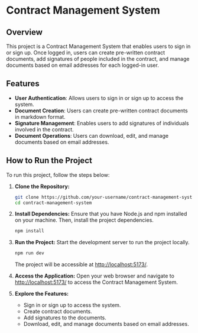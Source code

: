 # Contract Management System

## Overview

This project is a Contract Management System that enables users to sign in or sign up. Once logged in, users can create pre-written contract documents, add signatures of people included in the contract, and manage documents based on email addresses for each logged-in user.

## Features

- **User Authentication**: Allows users to sign in or sign up to access the system.
- **Document Creation**: Users can create pre-written contract documents in markdown format.
- **Signature Management**: Enables users to add signatures of individuals involved in the contract.
- **Document Operations**: Users can download, edit, and manage documents based on email addresses.

## How to Run the Project

To run this project, follow the steps below:

1. **Clone the Repository:**
   ```bash
   git clone https://github.com/your-username/contract-management-system.git
   cd contract-management-system
   ```

2. **Install Dependencies:**
   Ensure that you have Node.js and npm installed on your machine. Then, install the project dependencies.
   ```bash
   npm install
   ```

3. **Run the Project:**
   Start the development server to run the project locally.
   ```bash
   npm run dev
   ```

   The project will be accessible at [http://localhost:5173/](http://localhost:5173/).

4. **Access the Application:**
   Open your web browser and navigate to [http://localhost:5173/](http://localhost:5173/) to access the Contract Management System.

5. **Explore the Features:**
   - Sign in or sign up to access the system.
   - Create contract documents.
   - Add signatures to the documents.
   - Download, edit, and manage documents based on email addresses.
